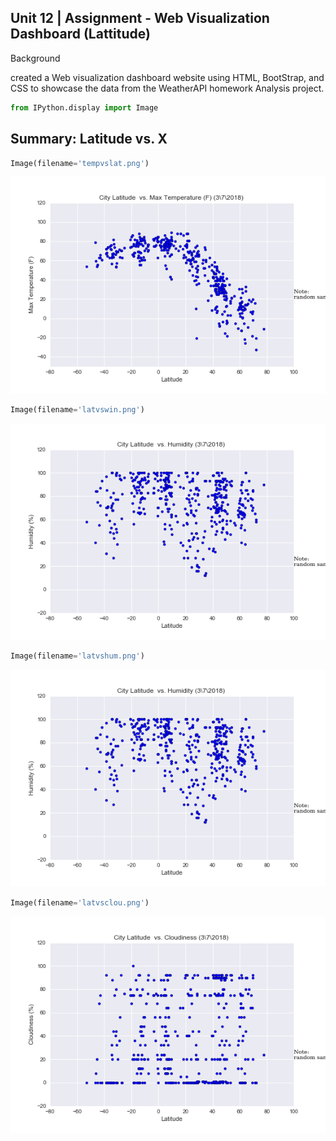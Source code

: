 
Unit 12 | Assignment - Web Visualization Dashboard (Lattitude)
-------------------------------------------------------------------


Background

created a Web visualization dashboard website using HTML, BootStrap, and CSS to showcase the data from the WeatherAPI homework Analysis project.


```python
from IPython.display import Image
```

Summary: Latitude vs. X                                                
--------------------------    



```python
Image(filename='tempvslat.png') 
```




![png](output_3_0.png)




```python
Image(filename='latvswin.png') 

```




![png](output_4_0.png)




```python
Image(filename='latvshum.png') 
```




![png](output_5_0.png)




```python
Image(filename='latvsclou.png') 
```




![png](output_6_0.png)


